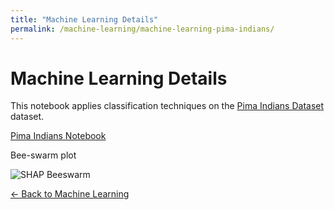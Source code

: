 ```yaml
---
title: "Machine Learning Details"
permalink: /machine-learning/machine-learning-pima-indians/
---
```


# Machine Learning Details

This notebook applies classification techniques on the [Pima Indians Dataset](https://archive.ics.uci.edu/dataset/34/diabetes) dataset.

[Pima Indians Notebook](https://github.com/MarkThackham/MarkThackham.github.io/blob/5d65bd8f95160c108963c694176a3c5f663a6ff3/Portfolio/machine-learning/pima-indians/machine-learning-pima-indians.ipynb)

Bee-swarm plot

![SHAP Beeswarm](https://raw.githubusercontent.com/MarkThackham/MarkThackham.github.io/main/Portfolio/machine-learning/pima-indians/shap_beeswarm.png)


[← Back to Machine Learning](/machine-learning/)
